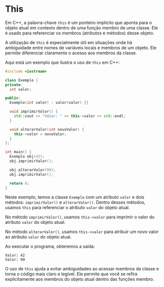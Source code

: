 
# This
Em C++, a palavra-chave `this` é um ponteiro implícito que aponta para o objeto atual em contexto dentro de uma função membro de uma classe. Ele é usado para referenciar os membros (atributos e métodos) desse objeto.

A utilização de `this` é especialmente útil em situações onde há ambiguidade entre nomes de variáveis locais e membros de um objeto. Ele permite diferenciar claramente o acesso aos membros da classe.

Aqui está um exemplo que ilustra o uso de `this` em C++:

```cpp
#include <iostream>

class Exemplo {
private:
  int valor;

public:
  Exemplo(int valor) : valor(valor) {}

  void imprimirValor() {
    std::cout << "Valor: " << this->valor << std::endl;
  }

  void alterarValor(int novoValor) {
    this->valor = novoValor;
  }
};

int main() {
  Exemplo obj(42);
  obj.imprimirValor();

  obj.alterarValor(99);
  obj.imprimirValor();

  return 0;
}
```

Neste exemplo, temos a classe `Exemplo` com um atributo `valor` e dois métodos: `imprimirValor()` e `alterarValor()`. Dentro desses métodos, usamos `this` para referenciar o atributo `valor` do objeto atual.

No método `imprimirValor()`, usamos `this->valor` para imprimir o valor do atributo `valor` do objeto atual.

No método `alterarValor()`, usamos `this->valor` para atribuir um novo valor ao atributo `valor` do objeto atual.

Ao executar o programa, obteremos a saída:

```
Valor: 42
Valor: 99
```

O uso de `this` ajuda a evitar ambiguidades ao acessar membros da classe e torna o código mais claro e legível. Ele permite que você se refira explicitamente aos membros do objeto atual dentro das funções membro.